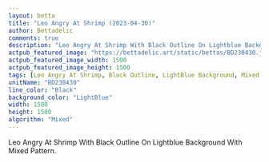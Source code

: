 ```yaml
---
layout: betta
title: "Leo Angry At Shrimp (2023-04-30)"
author: Bettadelic
comments: true
description: "Leo Angry At Shrimp With Black Outline On Lightblue Background With Mixed Pattern."
actpub_featured_image: "https://bettadelic.art/static/bettas/BD230430.jpg"
actpub_featured_image_width: 1500
actpub_featured_image_height: 1500
tags: [Leo Angry At Shrimp, Black Outline, LightBlue Background, Mixed Pattern, April 2023]
unitName: "BD230430"
line_color: "Black"
background_color: "LightBlue"
width: 1500
height: 1500
algorithm: "Mixed"
---
```


Leo Angry At Shrimp With Black Outline On Lightblue Background With Mixed Pattern.
